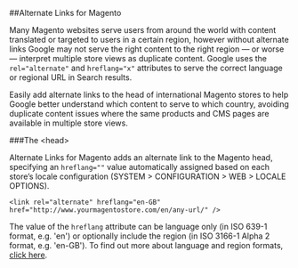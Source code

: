 ##Alternate Links for Magento

Many Magento websites serve users from around the world with content translated or targeted to users in a certain region, however without alternate links Google may not serve the right content to the right region &mdash; or worse &mdash; interpret multiple store views as duplicate content. Google uses the `rel="alternate"` and  `hreflang="x"` attributes to serve the correct language or regional URL in Search results.

Easily add alternate links to the head of international Magento stores to help Google better understand which content to serve to which country, avoiding duplicate content issues where the same products and CMS pages are available in multiple store views.

###The &lt;head&gt;

Alternate Links for Magento adds an alternate link to the Magento head, specifying an `hreflang=""` value automatically assigned based on each store&rsquo;s locale configuration (SYSTEM > CONFIGURATION > WEB > LOCALE OPTIONS).

    <link rel="alternate" hreflang="en-GB" href="http://www.yourmagentostore.com/en/any-url/" />

The value of the `hreflang` attribute can be language only (in ISO 639-1 format, e.g. 'en') or optionally include the region (in ISO 3166-1 Alpha 2 format, e.g. 'en-GB'). To find out more about language and region formats, [click here](https://support.google.com/webmasters/answer/189077?hl=en).